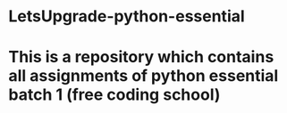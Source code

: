 # LetsUpgrade-python-essential
# This is a repository which contains all assignments of python essential batch 1 (free coding school)
